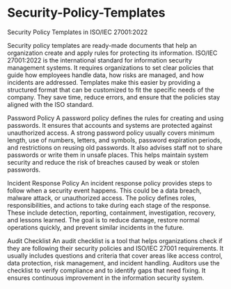 # Security-Policy-Templates
Security Policy Templates in ISO/IEC 27001:2022

Security policy templates are ready-made documents that help an organization create and apply rules for protecting its information. ISO/IEC 27001:2022 is the international standard for information security management systems. It requires organizations to set clear policies that guide how employees handle data, how risks are managed, and how incidents are addressed. Templates make this easier by providing a structured format that can be customized to fit the specific needs of the company. They save time, reduce errors, and ensure that the policies stay aligned with the ISO standard.

Password Policy
A password policy defines the rules for creating and using passwords. It ensures that accounts and systems are protected against unauthorized access. A strong password policy usually covers minimum length, use of numbers, letters, and symbols, password expiration periods, and restrictions on reusing old passwords. It also advises staff not to share passwords or write them in unsafe places. This helps maintain system security and reduce the risk of breaches caused by weak or stolen passwords.

Incident Response Policy
An incident response policy provides steps to follow when a security event happens. This could be a data breach, malware attack, or unauthorized access. The policy defines roles, responsibilities, and actions to take during each stage of the response. These include detection, reporting, containment, investigation, recovery, and lessons learned. The goal is to reduce damage, restore normal operations quickly, and prevent similar incidents in the future.

Audit Checklist
An audit checklist is a tool that helps organizations check if they are following their security policies and ISO/IEC 27001 requirements. It usually includes questions and criteria that cover areas like access control, data protection, risk management, and incident handling. Auditors use the checklist to verify compliance and to identify gaps that need fixing. It ensures continuous improvement in the information security system.
